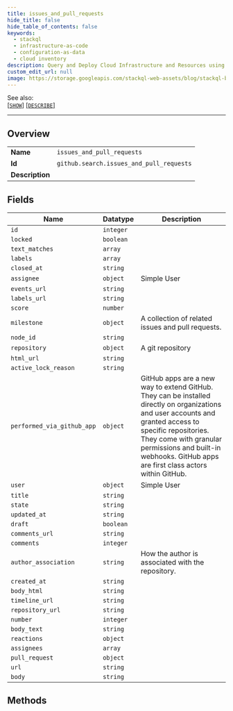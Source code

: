 ```yaml
---
title: issues_and_pull_requests
hide_title: false
hide_table_of_contents: false
keywords:
  - stackql
  - infrastructure-as-code
  - configuration-as-data
  - cloud inventory
description: Query and Deploy Cloud Infrastructure and Resources using SQL
custom_edit_url: null
image: https://storage.googleapis.com/stackql-web-assets/blog/stackql-blog-post-featured-image.png
---
```

  
    
See also:   
[[` SHOW `]](/docs/language-spec/show) [[` DESCRIBE `]](/docs/language-spec/describe)  
* * * 
## Overview
<table><tbody>
<tr><td><b>Name</b></td><td><code>issues_and_pull_requests</code></td></tr>
<tr><td><b>Id</b></td><td><code>github.search.issues_and_pull_requests</code></td></tr>
<tr><td><b>Description</b></td><td></td></tr>
</tbody></table>

## Fields
| Name | Datatype | Description |
| ---- | -------- | ----------- |
| `id` | `integer` |  |
| `locked` | `boolean` |  |
| `text_matches` | `array` |  |
| `labels` | `array` |  |
| `closed_at` | `string` |  |
| `assignee` | `object` | Simple User |
| `events_url` | `string` |  |
| `labels_url` | `string` |  |
| `score` | `number` |  |
| `milestone` | `object` | A collection of related issues and pull requests. |
| `node_id` | `string` |  |
| `repository` | `object` | A git repository |
| `html_url` | `string` |  |
| `active_lock_reason` | `string` |  |
| `performed_via_github_app` | `object` | GitHub apps are a new way to extend GitHub. They can be installed directly on organizations and user accounts and granted access to specific repositories. They come with granular permissions and built-in webhooks. GitHub apps are first class actors within GitHub. |
| `user` | `object` | Simple User |
| `title` | `string` |  |
| `state` | `string` |  |
| `updated_at` | `string` |  |
| `draft` | `boolean` |  |
| `comments_url` | `string` |  |
| `comments` | `integer` |  |
| `author_association` | `string` | How the author is associated with the repository. |
| `created_at` | `string` |  |
| `body_html` | `string` |  |
| `timeline_url` | `string` |  |
| `repository_url` | `string` |  |
| `number` | `integer` |  |
| `body_text` | `string` |  |
| `reactions` | `object` |  |
| `assignees` | `array` |  |
| `pull_request` | `object` |  |
| `url` | `string` |  |
| `body` | `string` |  |
## Methods
